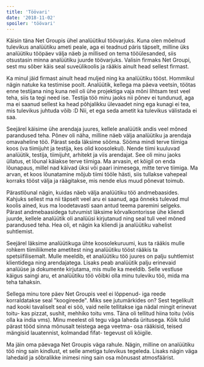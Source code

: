 ```yaml
---
title: 'Töövari'
date: '2018-11-02'
spoiler: 'töövari'
---
```


Käisin täna Net Groupis ühel analüütikul töövarjuks. Kuna olen mõelnud tulevikus analüütiku ameti peale, aga ei teadnud päris täpselt, milline üks analüütiku tööpäev välja näeb ja millised on tema tööülesanded, siis otsustasin minna analüütiku juurde töövarjuks. Valisin firmaks Net Groupi, sest mu sõber käis seal suveülikoolis ja rääkis ainult head sellest firmast.

Ka minul jäid firmast ainult head muljed ning ka analüütiku tööst. Hommikul nägin natuke ka testimise poolt. Analüütik, kellega ma päeva veetsin, töötas enne testijana ning kuna neil oli ühe projektiga vaja mõni lihtsam test veel teha, siis ta tegi need ise. Testija töö minu jaoks nii põnev ei tundunud, aga ma ei saanud sellest ka head põhjalikku ülevaadet ning ega kunagi ei tea, mis tulevikus juhtuda võib :D Nii, et ega seda ametit ka tulevikus välistada ei saa.

Seejärel käisime ühe arendaja juures, kellele analüütik andis veel mõned parandused teha. Põnev oli näha, milline näeb välja analüütiku ja arendaja omavaheline töö. Pärast seda läksime sööma. Sööma mindi terve tiimiga koos (va tiimijuht ja testija, kes olid koosolekul). Nende tiimi kuuluvad analüütik, testija, tiimijuht, arhitekt ja viis arendajat. See oli minu jaoks üllatus, et lõunal käiakse terve tiimiga. Ma arvasin, et kõigil on enda lõunapaus, millel nad käivad üksi või paari inimesega, mitte terve tiimiga. Ma arvan, et koos lõunatamine mõjub tiimi tööle hästi, siis tullakse vahepeal korraks tööst välja ja räägitakse, mis nende elus muud põnevat toimub.

Pärastlõunal nägin, kuidas näeb välja analüütiku töö andmebaasides. Kahjuks sellest ma nii täpselt veel aru ei saanud, aga õnneks tulevad mul koolis ained, kus ma loodetavasti saan antud teema paremini selgeks. Pärast andmebaasidega tutvumist läksime kõrvalkontorisse ühe kliendi juurde, kellele analüütik oli analüüsi kirjutanud ning seal tuli veel mõned parandused teha. Hea oli, et nägin ka kliendi ja analüütiku vahelist suhtlemist.

Seejärel läksime analüütikuga ühte koosolekuruumi, kus ta rääkis mulle rohkem tiimiliikmete ametitest ning analüütiku tööst rääkis ta spetsiifilisemalt. Mulle meeldib, et analüütiku töö juures on palju suhtlemist klientidega ning arendajatega. Lisaks peab analüütik palju erinevaid analüüse ja dokumente kirjutama, mis mulle ka meeldib. Selle vestluse käigus saingi aru, et analüütiku töö võibki olla minu tuleviku töö, mida ma teha tahaksin.

Sellega minu tore päev Net Groupis veel ei lõppenud- iga reede korraldatakse seal "koogireede". Miks see jutumärkides on? Sest tegelikult nad kooki tavaliselt seal ei söö, vaid neile tellitakse iga nädal mingit erinevat toitu- kas pizzat, sushit, mehhiko toitu vms. Täna oli tellitud hiina toitu (võis olla ka india vms). Minu meelest oli tegu väga laheda üritusega. Kõik tulid pärast tööd sinna mõnusalt teistega aega veetma- osa rääkisid, teised mängisid lauatennist, kolmandad fifat- tegevust oli kõigile.

Ma jäin oma päevaga Net Groupis väga rahule. Nägin, milline on analüütiku töö ning sain kindlust, et selle ametiga tulevikus tegeleda. Lisaks nägin väga lahedaid ja sõbralikke inimesi ning sain osa mõnusast atmosfäärist.
